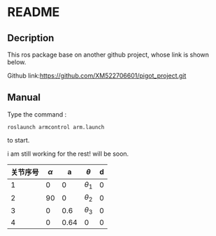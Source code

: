 # README



## Decription  

This ros package base on another github project, whose link is shown below.



Github link:https://github.com/XM522706601/pigot_project.git



## Manual

Type the command :

~~~
roslaunch armcontrol arm.launch
~~~

to start.



i am still working for the rest! will be soon.



|关节序号|$\alpha$|a|$\theta$|d|
|-|-|-|-|-|
|1|0|0|$\theta_1$|0|
|2|90|0|$\theta_2$|0|
|3|0|0.6|$\theta_3$|0|
|4|0|0.64|0|0|




